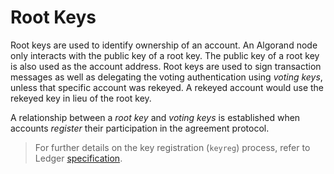 # Root Keys

Root keys are used to identify ownership of an account. An Algorand node only interacts with
the public key of a root key. The public key of a root key is also used as the account
address. Root keys are used to sign transaction messages as well as delegating the
voting authentication using _voting keys_, unless that specific account was rekeyed. A rekeyed
account would use the rekeyed key in lieu of the root key.

A relationship between a _root key_ and _voting keys_ is established when accounts
_register_ their participation in the agreement protocol.

> For further details on the key registration (`keyreg`) process, refer to Ledger
> [specification](../ledger/ledger-transactions.md).
